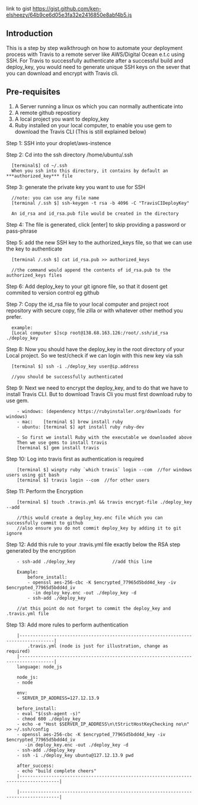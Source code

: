 link to gist https://gist.github.com/ken-elsheezy/64b9ce6d05e3fa32e2416850e8abf4b5.js

Introduction
----------------
This is a step by step walkthrough on how to automate your deployment process 
with Travis to a remote server like AWS/Digital Ocean e.t.c using SSH. 
For Travis to successfully authenticate after a successful build and deploy_key, 
you would need to generate unique SSH keys on the sever that you can download and
encrypt with Travis cli.

Pre-requisites
-----------------
1. A Server running a linux os which you can normally authenticate into
2. A  remote github repostiory
3. A local project you want to deploy_key
4. Ruby installed on your local computer, to enable you use gem to 
	download the Travis CLI (This is still explained below)
	



Step 1: SSH into your droplet/aws-instence

Step 2: Cd into the ssh directory /home/ubuntu/.ssh
      
	  [terminal$] cd ~/.ssh
      When you ssh into this directory, it contains by default an ***authorized_key*** file

	  
Step 3: generate the private key you want to use for SSH
      
	  //note: you can use any file name
	  [terminal /.ssh $] ssh-keygen -t rsa -b 4096 -C "TravisCIDeployKey"     
      
	  An id_rsa and id_rsa.pub file would be created in the directory

      
Step 4: The file is generated, click [enter] to skip providing a password or pass-phrase 


Step 5: add the new SSH key to the authorized_keys file, so that we can use the key to authenticate
      
	  [terminal /.ssh $] cat id_rsa.pub >> authorized_keys   

      //the command would append the contents of id_rsa.pub to the authorized_keys files

      
Step 6:  Add deploy_key to your git ignore file, so that it dosent get commited to version control eg github


Step 7: Copy the id_rsa file to your local computer and project root repository
        with secure copy, file zilla or with whatever other method you prefer.

      example:
      [Local computer $]scp root@138.68.163.126:/root/.ssh/id_rsa ./deploy_key

      
Step 8: Now you should have the deploy_key in the root directory of your Local project.
        So we test/check if we can login with this new key via ssh

        
      [terminal $] ssh -i ./deploy_key user@ip.address  
      
      //you should be successfully authenticated
      
Step 9: Next we need to encrypt the deploy_key, and to do that we have to install 
        Travis CLI. But to download Travis Cli you must first 
        download ruby to use gem. 

        
        - windows: (dependency https://rubyinstaller.org/downloads for windows)
        - mac:    [terminal $] brew install ruby
        - ubuntu: [terminal $] apt install ruby ruby-dev
        
        - So first we install Ruby with the executable we downloaded above
        Then we use gems to install travis
        [terminal $] gem install travis

		
Step 10: Log into travis first as authentication is required
        
		[terminal $] winpty ruby `which travis` login --com  //for windows users using git bash
        [terminal $] travis login --com  //for other users

Step 11: Perform the Encryption
		
		[terminal $] touch .travis.yml && travis encrypt-file ./deploy_key --add
      
		//this would create a deploy_key.enc file which you can successfully commit to github
		//also ensure you do not commit deploy_key by adding it to git ignore
      
	  
Step 12: Add this rule to your .travis.yml file exactly below the RSA step generated by the encryption
            
        - ssh-add ./deploy_key              //add this line
            
		Example:
			before_install:
			- openssl aes-256-cbc -K $encrypted_77965d5bdd4d_key -iv $encrypted_77965d5bdd4d_iv
			  -in deploy_key.enc -out ./deploy_key -d
			- ssh-add ./deploy_key   
            
		//at this point do not forget to commit the deploy_key and .travis.yml file      
      
	  
Step 13: Add more rules to perform authentication


		|-----------------------------------------------------------------------------------| 
			.travis.yml (node is just for illustration, change as required)
		|-----------------------------------------------------------------------------------| 
		language: node_js

		node_js:
		- node

		env:
		- SERVER_IP_ADDRESS=127.12.13.9

		before_install:
		- eval "$(ssh-agent -s)"
		- chmod 600 ./deploy_key
		- echo -e "Host $SERVER_IP_ADDRESS\n\tStrictHostKeyChecking no\n" >> ~/.ssh/config
		- openssl aes-256-cbc -K $encrypted_77965d5bdd4d_key -iv $encrypted_77965d5bdd4d_iv
		   -in deploy_key.enc -out ./deploy_key -d
		- ssh-add ./deploy_key
		- ssh -i ./deploy_key ubuntu@127.12.13.9 pwd

		after_success:
		- echo "build complete cheers"      
		|-------------------------------------------------------------------------------------| 

		|-------------------------------------------------------------------------------------| 
		
		